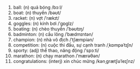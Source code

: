 1. ball: (n) quả bóng /bɔːl/
2. boat: (n) thuyền /bəʊt/
3. racket: (n) vợt /ˈrækɪt/
4. goggles: (n) kính bơi /ˈɡɒɡlz/
6. boating: (n) chèo thuyền /ˈbəʊtɪŋ/
8. badminton: (n) cầu lông /ˈbædmɪntən/
9. champion: (n) nhà vô địch /ˈtʃæmpiən/
10. competition: (n) cuộc thi đấu, sự cạnh tranh /ˌkɒmpəˈtɪʃn/
11. sporty: (adj) thể thao, năng động /ˈspɔːti/
12. marathon: (n) chạy marathon /ˈmærəθən/
13. congratulations: (interj) xin chúc mừng /kənˌɡrætʃʊˈleɪʃnz/